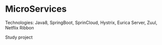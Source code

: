 # MicroServices
Technologies: Java8, SpringBoot, SprinCloud, Hystrix, Eurica Server, Zuul, Netflix Ribbon

Study project
